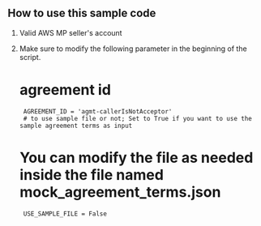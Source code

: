 ## How to use this sample code

1. Valid AWS MP seller's account

2. Make sure to modify the following parameter in the beginning of the script.

    # agreement id
        AGREEMENT_ID = 'agmt-callerIsNotAcceptor'
        # to use sample file or not; Set to True if you want to use the sample agreement terms as input
    # You can modify the file as needed inside the file named mock_agreement_terms.json
        USE_SAMPLE_FILE = False